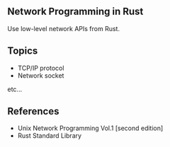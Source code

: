 ## Network Programming in Rust

Use low-level network APIs from Rust.

## Topics

- TCP/IP protocol
- Network socket

etc...

## References

- Unix Network Programming Vol.1 [second edition]
- Rust Standard Library
